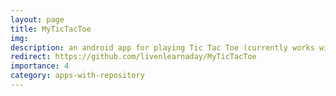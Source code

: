 ```yaml
---
layout: page
title: MyTicTacToe
img:
description: an android app for playing Tic Tac Toe (currently works with 3x3 grid)
redirect: https://github.com/livenlearnaday/MyTicTacToe
importance: 4
category: apps-with-repository
---
```

